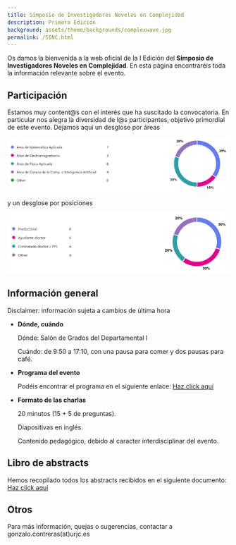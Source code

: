 ```yaml
---
title: Simposio de Investigadores Noveles en Complejidad
description: Primera Edición
background: assets/theme/backgrounds/complexwave.jpg
permalink: /SINC.html
---
```


Os damos la bienvenida a la web oficial de la I Edición del <b>Simposio de Investigadores Noveles en Complejidad</b>. En esta página encontraréis toda la información relevante sobre el evento.

## Participación

Estamos muy content@s con el interés que ha suscitado la convocatoria. En particular nos alegra la diversidad de l@s participantes, objetivo primordial de este evento. Dejamos aquí un desglose por áreas

![Image](assets/theme/images/SINC/participacion_areas.png)

y un desglose por posiciones

![Image](assets/theme/images/SINC/participacion_etapas.png)



## Información general

Disclaimer: información sujeta a cambios de última hora

- **Dónde, cuándo**
    
    Dónde: Salón de Grados del Departamental I

    Cuándo: de 9:50 a 17:10, con una pausa para comer y dos pausas para café.

    
- **Programa del evento**

    Podéis encontrar el programa en el siguiente enlace: <a href="assets/docs/SINCprogram.pdf" target="_blank">Haz click aquí </a>
    <!-- <object data="assets/docs/SINCprogram.pdf" width="800" height="500" type='application/pdf'></object> -->
    <!-- ![Doc](assets/docs/SINCprogram.pdf) -->

    
- **Formato de las charlas**
    
    20 minutos (15 + 5 de preguntas). 

    Diapositivas en inglés.

    Contenido pedagógico, debido al caracter interdisciplinar del evento.
    


## Libro de abstracts

Hemos recopilado todos los abstracts recibidos en el siguiente documento: <a href="assets/docs/SINCabstracts.pdf" target="_blank">Haz click aquí </a>


## Otros

Para más información, quejas o sugerencias, contactar a gonzalo.contreras(at)urjc.es

